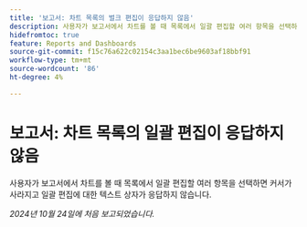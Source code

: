 ```yaml
---
title: '보고서: 차트 목록의 벌크 편집이 응답하지 않음'
description: 사용자가 보고서에서 차트를 볼 때 목록에서 일괄 편집할 여러 항목을 선택하면 커서가 사라지고 일괄 편집에 대한 텍스트 상자가 응답하지 않습니다.
hidefromtoc: true
feature: Reports and Dashboards
source-git-commit: f15c76a622c02154c3aa1bec6be9603af18bbf91
workflow-type: tm+mt
source-wordcount: '86'
ht-degree: 4%

---
```


# 보고서: 차트 목록의 일괄 편집이 응답하지 않음

사용자가 보고서에서 차트를 볼 때 목록에서 일괄 편집할 여러 항목을 선택하면 커서가 사라지고 일괄 편집에 대한 텍스트 상자가 응답하지 않습니다.

_2024년 10월 24일에 처음 보고되었습니다._
